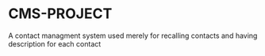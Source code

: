 # CMS-PROJECT
 A contact managment system used merely for recalling contacts and having description for each contact
